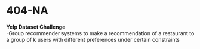 # 404-NA

<b>Yelp Dataset Challenge</b> <br>
-Group recommender systems to make a recommendation of a restaurant to a group of k users with different preferences under certain constraints 
